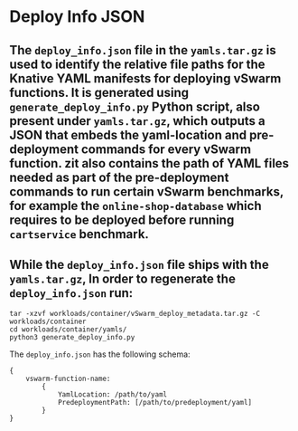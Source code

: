 # Deploy Info JSON

## The `deploy_info.json` file in the `yamls.tar.gz`  is used to identify the relative file paths for the Knative YAML manifests for deploying vSwarm functions. It is generated using `generate_deploy_info.py` Python script, also present under `yamls.tar.gz`, which outputs a JSON that embeds the yaml-location and pre-deployment commands for every vSwarm function. zit also contains the path of YAML files needed as part of the pre-deployment commands to run certain vSwarm benchmarks, for example the `online-shop-database` which requires to be deployed before running `cartservice` benchmark.

## While the `deploy_info.json` file ships with the `yamls.tar.gz`, In order to regenerate the `deploy_info.json` run:
```console
tar -xzvf workloads/container/vSwarm_deploy_metadata.tar.gz -C workloads/container
cd workloads/container/yamls/
python3 generate_deploy_info.py
```

The `deploy_info.json` has the following schema:
```console
{
    vswarm-function-name:
        {
            YamlLocation: /path/to/yaml
            PredeploymentPath: [/path/to/predeployment/yaml]
        }
}
```